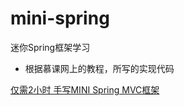 # mini-spring
迷你Spring框架学习

- 根据慕课网上的教程，所写的实现代码

[仅需2小时 手写MINI Spring MVC框架](https://www.imooc.com/learn/1203)

